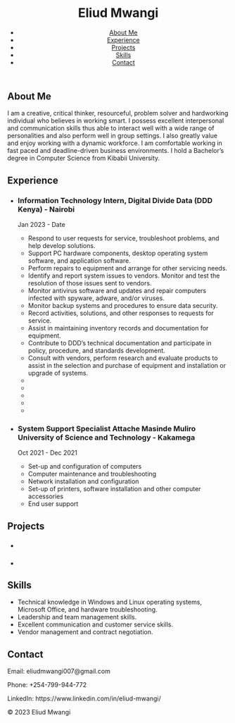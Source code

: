 <!DOCTYPE html>
<html>
  <head>
    <meta charset="utf-8">
    <title>Eliud Mwangi</title>
    <link rel="stylesheet" href="index1.css">
  </head>
  <body>
    <header>
      <h1>Eliud Mwangi</h1>
      <nav>
        <ul>
          <li><a href="#about">About Me</a></li>
          <li><a href="#experience">Experience</a></li>
          <li><a href="#projects">Projects</a></li>
          <li><a href="#skills">Skills</a></li>
          <li><a href="#contact">Contact</a></li>
        </ul>
      </nav>
    </header>
    <main>
      <section id="about">
        <h2>About Me</h2>
        <p>I am a creative, critical thinker, resourceful, problem solver and hardworking individual who believes in
          working smart. I possess excellent interpersonal and communication skills thus able to interact well with
          a wide range of personalities and also perform well in group settings. I also greatly value and enjoy
          working with a dynamic workforce. I am comfortable working in fast paced and deadline-driven business
          environments. I hold a Bachelor’s degree in Computer Science from Kibabii University.</p>
      </section>
      <section id="experience">
        <h2>Experience</h2>
        <ul>
          <li>
            <h3>Information Technology Intern, 
              Digital Divide Data (DDD Kenya) - Nairobi</h3>
            <p>Jan 2023 - Date</p>
            <ul>
              <li>Respond to user requests for service, troubleshoot problems, and help develop solutions.</li>
              <li>Support PC hardware components, desktop operating system software, and application software.</li>
              <li>Perform repairs to equipment and arrange for other servicing needs.</li>
              <li>Identify and report system issues to vendors. Monitor and test the resolution of those issues sent
                to vendors.</li>
              <li>Monitor antivirus software and updates and repair computers infected with spyware, adware,
                and/or viruses.</li>
              <li>Monitor backup systems and procedures to ensure data security.</li>  
              <li>Record activities, solutions, and other responses to requests for service.</li> 
              <li>Assist in maintaining inventory records and documentation for equipment.</li> 
              <li>Contribute to DDD’s technical documentation and participate in policy, procedure, and standards
                development.</li> 
              <li>Consult with vendors, perform research and evaluate products to assist in the selection and
                purchase of equipment and installation or upgrade of systems.</li> 
              <li></li> 
              <li></li> 
              <li></li> 
              <li></li> 
              <li></li> 
            </ul>
          </li>
          <li>
            <h3>System Support Specialist Attache
              Masinde Muliro University of Science and Technology - Kakamega</h3>
            <p>Oct 2021 - Dec 2021</p>
            <ul>
              <li>Set-up and configuration of computers</li>
              <li>Computer maintenance and troubleshooting</li>
              <li>Network installation and configuration</li>
              <li>Set-up of printers, software installation and other computer accessories</li>
              <li>End user support</li>
            </ul>
          </li>
        </ul>
      </section>
      <section id="projects">
        <h2>Projects</h2>
        <ul>
          <li>
            <h3></h3>
            <p></p>
          </li>
          <li>
            <h3></h3>
            <p></p>
          </li>
        </ul>
      </section>
      <section id="skills">
        <h2>Skills</h2>
        <ul>
          <li>Technical knowledge in Windows and Linux operating systems, Microsoft Office, and hardware troubleshooting.</li>
          <li>Leadership and team management skills.</li>
          <li>Excellent communication and customer service skills.</li>
          <li>Vendor management and contract negotiation.</li>
        </ul>
      </section>
      <section id="contact">
        <h2>Contact</h2>
        <p>Email: eliudmwangi007@gmail.com</p>
        <p>Phone: +254-799-944-772</p>
        <p>LinkedIn: https://www.linkedin.com/in/eliud-mwangi/</p>
      </section>
    </main>
    <footer>
      <p>&copy; 2023 Eliud Mwangi </p>
    </footer>
  </body>
</html>  
